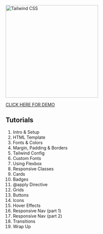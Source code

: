 <img src="./uploads/tailwind-css-logo.png" alt="Tailwind CSS" width="300px" >

[CLICK HERE FOR DEMO](https://weerayoothm.github.io/tailwind-css-tutorial/)

## Tutorials

1. Intro & Setup
1. HTML Template
1. Fonts & Colors
1. Margin, Padding & Borders
1. Tailwind Config
1. Custom Fonts
1. Using Flexbox
1. Responsive Classes
1. Cards
1. Badges
1. @apply Directive
1. Grids
1. Buttons
1. Icons
1. Hover Effects
1. Responsive Nav (part 1)
1. Responsive Nav (part 2)
1. Transitions
1. Wrap Up
